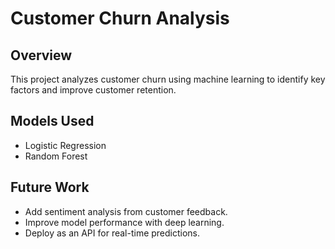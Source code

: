 # Customer Churn Analysis

## Overview
This project analyzes customer churn using machine learning to identify key factors and improve customer retention.

## Models Used
- Logistic Regression
- Random Forest

## Future Work
- Add sentiment analysis from customer feedback.
- Improve model performance with deep learning.
- Deploy as an API for real-time predictions.
